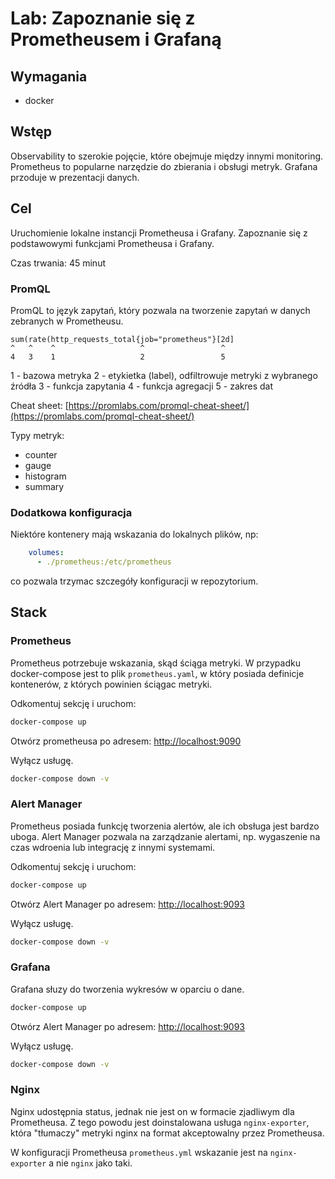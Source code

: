 # Lab: Zapoznanie się z Prometheusem i Grafaną

## Wymagania

- docker

## Wstęp

Observability to szerokie pojęcie, które obejmuje między innymi monitoring.
Prometheus to popularne narzędzie do zbierania i obsługi metryk.
Grafana przoduje w prezentacji danych.

## Cel

Uruchomienie lokalne instancji Prometheusa i Grafany. Zapoznanie się z podstawowymi funkcjami Prometheusa i Grafany.

Czas trwania: 45 minut

### PromQL

PromQL to język zapytań, który pozwala na tworzenie zapytań w danych zebranych w Prometheusu.

```promql
sum(rate(http_requests_total{job="prometheus"}[2d]
^   ^    ^                   ^                 ^
4   3    1                   2                 5
```

1 - bazowa metryka
2 - etykietka (label), odfiltrowuje metryki z wybranego źródła
3 - funkcja zapytania
4 - funkcja agregacji
5 - zakres dat

Cheat sheet: [https://promlabs.com/promql-cheat-sheet/](https://promlabs.com/promql-cheat-sheet/)

Typy metryk:
- counter
- gauge
- histogram
- summary

### Dodatkowa konfiguracja

Niektóre kontenery mają wskazania do lokalnych plików, np:

```yaml
    volumes:
      - ./prometheus:/etc/prometheus
```

co pozwala trzymac szczegóły konfiguracji w repozytorium.

## Stack

### Prometheus

Prometheus potrzebuje wskazania, skąd ściąga metryki. W przypadku docker-compose jest to plik `prometheus.yaml`, w który posiada definicje kontenerów, z których powinien ściągac metryki.

Odkomentuj sekcję i uruchom:

```bash
docker-compose up
```

Otwórz prometheusa po adresem: [http://localhost:9090](http://localhost:9090)

Wyłącz usługę.

```bash
docker-compose down -v
```

### Alert Manager

Prometheus posiada funkcję tworzenia alertów, ale ich obsługa jest bardzo uboga. Alert Manager pozwala na zarządzanie alertami, np. wygaszenie na czas wdroenia lub integrację z innymi systemami.

Odkomentuj sekcję i uruchom:

```bash
docker-compose up
```

Otwórz Alert Manager po adresem: [http://localhost:9093](http://localhost:9093)

Wyłącz usługę.

```bash
docker-compose down -v
```

### Grafana

Grafana słuzy do tworzenia wykresów w oparciu o dane.

```bash
docker-compose up
```

Otwórz Alert Manager po adresem: [http://localhost:9093](http://localhost:9093)

Wyłącz usługę.

```bash
docker-compose down -v
```

### Nginx

Nginx udostępnia status, jednak nie jest on w formacie zjadliwym dla Prometheusa.
Z tego powodu jest doinstalowana usługa `nginx-exporter`, która "tłumaczy" metryki nginx na format akceptowalny przez Prometheusa.

W konfiguracji Prometheusa `prometheus.yml` wskazanie jest na `nginx-exporter` a nie `nginx` jako taki.
